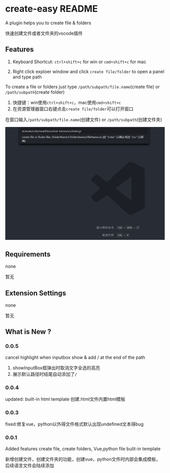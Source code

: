 # create-easy README

A plugin helps you to create file & folders

快速创建文件或者文件夹的vscode插件

## Features

1. Keyboard Shortcut: `ctrl+shift+c` for win or `cmd+shift+c` for mac

2. Right click exploer window and click `create file/folder` to open a panel and type path 

To create a file or folders just type `/path/subpath/file.name`(create file) or `/path/subpath`(create folder)

1. 快捷键：win使用`ctrl+shift+c`，mac使用`cmd+shift+c`
2. 在资源管理器窗口右键点击`create file/folder`可以打开窗口

在窗口输入`/path/subpath/file.name`(创建文件) or `/path/subpath`(创建文件夹)

![How to use](https://raw.githubusercontent.com/saitoChen/easy-create/master/img/pic.png)

## Requirements

none

暂无

## Extension Settings

none

暂无

## What is New ?

### 0.0.5
cancel highlight when inputbox show & add / at the end of the path
1. showInputBox框弹出时取消文字全选的高亮
2. 展示默认路径时结尾自动添加了`/`

### 0.0.4
updated: built-in html template
创建.html文件内置html模板

### 0.0.3

fixed:修复vue，python以外得文件格式默认出现undefined文本得bug
### 0.0.1

Added features create file, create folders, Vue,python file bulit-in template

新增创建文件，创建文件夹的功能，创建vue，python文件时内部会集成模板，后续语言文件会陆续添加


